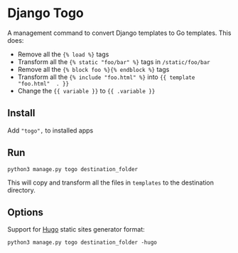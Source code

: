 # Django Togo

A management command to convert Django templates to Go templates. This does:

- Remove all the `{% load %}` tags
- Transform all the `{% static "foo/bar" %}` tags in  `/static/foo/bar`
- Remove all the `{% block foo %}{% endblock %}` tags
- Transform all the `{% include "foo.html" %}` into `{{ template  "foo.html"  . }}` 
- Change the `{{ variable }}` to `{{ .variable }}`

## Install

Add `"togo",` to installed apps

## Run

```
python3 manage.py togo destination_folder
```

This will copy and transform all the files in `templates` to the destination directory.

## Options

Support for [Hugo](https://gohugo.io/) static sites generator format:

```
python3 manage.py togo destination_folder -hugo
```